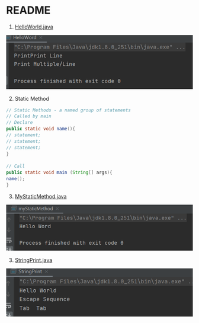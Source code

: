 # README
1. [HelloWorld.java](https://github.com/yclim95/java-basic-example/blob/master/img/helloworld.PNG)

![HelloWorld.java](https://github.com/yclim95/java-basic-example/blob/master/img/helloworld.PNG)


2. Static Method 

```java
// Static Methods - a named group of statements
// Called by main
// Declare 
public static void name(){
// statement;
// statement;
// statement;
}

// Call
public static void main (String[] args){
name();
}
```


3. [MyStaticMethod.java](https://github.com/yclim95/java-basic-example/blob/master/img/myStaticMethod.PNG)
   
 ![MyStaticMethod.java](https://github.com/yclim95/java-basic-example/blob/master/img/myStaticMethod.PNG)
 
 
 3. [StringPrint.java](https://github.com/yclim95/java-basic-example/blob/master/img/StringPrint.PNG)
    
  ![StringPrint.java](https://github.com/yclim95/java-basic-example/blob/master/img/StringPrint.PNG)